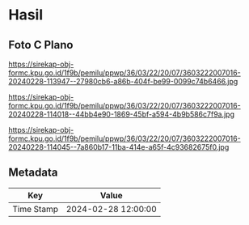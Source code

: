 # Hasil

## Foto C Plano

https://sirekap-obj-formc.kpu.go.id/1f9b/pemilu/ppwp/36/03/22/20/07/3603222007016-20240228-113947--27980cb6-a86b-404f-be99-0099c74b6466.jpg

https://sirekap-obj-formc.kpu.go.id/1f9b/pemilu/ppwp/36/03/22/20/07/3603222007016-20240228-114018--44bb4e90-1869-45bf-a594-4b9b586c7f9a.jpg

https://sirekap-obj-formc.kpu.go.id/1f9b/pemilu/ppwp/36/03/22/20/07/3603222007016-20240228-114045--7a860b17-11ba-414e-a65f-4c93682675f0.jpg


## Metadata

| Key        | Value               |
| ---------- | ------------------- |
| Time Stamp | 2024-02-28 12:00:00 |




